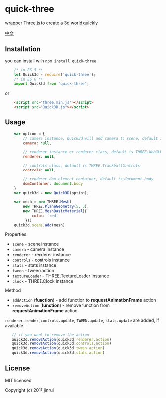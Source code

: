 # quick-three
wrapper Three.js to create a 3d world quickly

[中文](README_CN.md)
## Installation
you can install with ```npm install quick-three```
```javascript
    /* in ES 5 */
    let Quick3d = require('quick-three');
    /* in ES 6 */
    import Quick3d from 'quick-three';
```
or
```html
    <script src="three.min.js"></script>
    <script src="Quick3D.js"></script>
```
## Usage
```javascript
    var option = {
        // camera instance, Quick3d will add camera to scene, default is THREE.PerspectiveCamera instance
        camera: null,

        // renderer instance or renderer class, default is THREE.WebGLRenderer
        renderer: null,

        // controls class, default is THREE.TrackballControls
        controls: null,

        // renderer dom element container, default is document.body
        domContainer: document.body
    }
    var quick3d = new Quick3D(option);

    var mesh = new THREE.Mesh(
        new THREE.PlaneGeometry(5, 5),
        new THREE.MeshBasicMaterial({
            color: 'red'
         }))
    quick3d.scene.add(mesh)
```
Properties
* ```scene``` - scene instance
* ```camera``` - camera instance
* ```renderer``` - renderer instance
* ```controls``` - controls instance
* ```stats``` - stats instance
* ```tween``` - tween action
* ```textureLoader``` - THREE.TextureLoader instance
* ```clock``` - THREE.Clock instance

Method
* ```addAction``` (__function__) - add function to __requestAnimationFrame__ action
* ```removeAction``` (__function__) - remove function from __requestAnimationFrame__ action

```renderer.render```, ```controls.update```, ```TWEEN.update```, ```stats.update``` are added, if available.
 ```javascript
    // if you want to remove the action
    quick3d.removeAction(quick3d.renderer.action)
    quick3d.removeAction(quick3d.controls.action)
    quick3d.removeAction(quick3d.tween.action)
    quick3d.removeAction(quick3d.stats.action)
 ```

## License
MIT licensed

Copyright (c) 2017 jinrui
